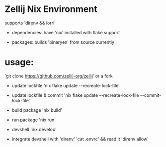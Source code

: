 # Zellij Nix Environment
supports 'direnv && lorri'

- dependencies:
have 'nix' installed with flake support

- packages:
builds 'binaryen' from source currently


# usage:
'git clone https://github.com/zellij-org/zellij' or a fork


- update lockfile
'nix flake update --recreate-lock-file'

- update lockfile & commit
'nix flake update --recreate-lock-file --commit-lock-file'

- build package
'nix build'

- run package
'nix run'

- devshell
'nix develop'

- integrate devshell with 'direnv'
'cat .envrc' && read it
'direnv allow'



